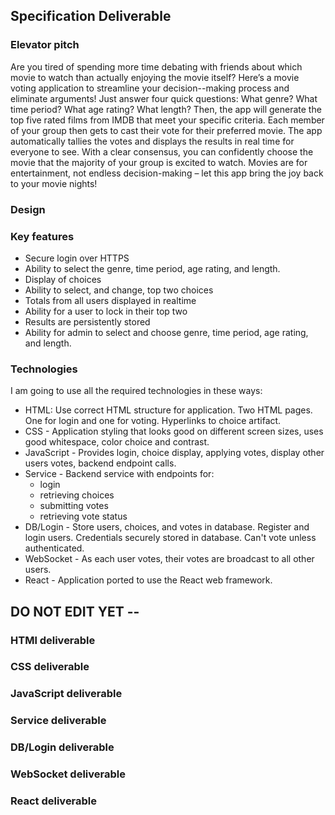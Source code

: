 ## Specification Deliverable

### Elevator pitch
Are you tired of spending more time debating with friends about which movie to watch than actually enjoying the movie itself? Here’s a movie voting application to streamline your decision--making process and eliminate arguments! Just answer four quick questions: What genre? What time period? What age rating? What length? Then, the app will generate the top five rated films from IMDB that meet your specific criteria. Each member of your group then gets to cast their vote for their preferred movie. The app automatically tallies the votes and displays the results in real time for everyone to see. With a clear consensus, you can confidently choose the movie that the majority of your group is excited to watch. Movies are for entertainment, not endless decision-making – let this app bring the joy back to your movie nights!

### Design

### Key features

- Secure login over HTTPS
- Ability to select the genre, time period, age rating, and length.
- Display of choices
- Ability to select, and change, top two choices
- Totals from all users displayed in realtime
- Ability for a user to lock in their top two
- Results are persistently stored
- Ability for admin to select and choose genre, time period, age rating, and length.

### Technologies

I am going to use all the required technologies in these ways:

- HTML: Use correct HTML structure for application. Two HTML pages. One for login and one for voting. Hyperlinks to choice artifact.
- CSS - Application styling that looks good on different screen sizes, uses good whitespace, color choice and contrast.
- JavaScript - Provides login, choice display, applying votes, display other users votes, backend endpoint calls.
- Service - Backend service with endpoints for:
    * login
    * retrieving choices
    * submitting votes
    * retrieving vote status
- DB/Login - Store users, choices, and votes in database. Register and login users. Credentials securely stored in database. Can't vote unless authenticated.
- WebSocket - As each user votes, their votes are broadcast to all other users.
- React - Application ported to use the React web framework.

## DO NOT EDIT YET --

### HTMl deliverable

### CSS deliverable

### JavaScript deliverable

### Service deliverable

### DB/Login deliverable

### WebSocket deliverable

### React deliverable
